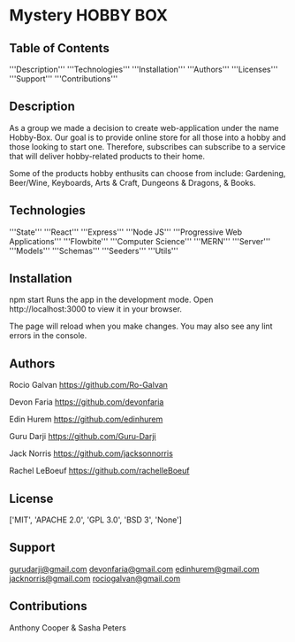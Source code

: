 # Mystery HOBBY BOX 
## Table of Contents

'''Description'''
'''Technologies'''
'''Installation'''
'''Authors'''
'''Licenses'''
'''Support'''
'''Contributions'''
## Description 

As a group we made a decision to create web-application under the name Hobby-Box. Our goal is to provide online store for all those into a hobby and those looking to start one. Therefore, subscribes can subscribe to a service that will deliver hobby-related products to their home. 

Some of the products hobby enthusits can choose from include: Gardening, Beer/Wine, Keyboards, Arts & Craft, Dungeons & Dragons, & Books. 

## Technologies 

'''State'''
'''React'''
'''Express'''
'''Node JS'''
'''Progressive Web Applications'''
'''Flowbite'''
'''Computer Science'''
'''MERN'''
'''Server'''
'''Models'''
'''Schemas'''
'''Seeders'''
'''Utils'''
## Installation 

npm start
Runs the app in the development mode.
Open http://localhost:3000 to view it in your browser.

The page will reload when you make changes.
You may also see any lint errors in the console.

## Authors

Rocio Galvan
https://github.com/Ro-Galvan

Devon Faria
https://github.com/devonfaria

Edin Hurem
https://github.com/edinhurem

Guru Darji
https://github.com/Guru-Darji

Jack Norris
https://github.com/jacksonnorris

Rachel LeBoeuf
https://github.com/rachelleBoeuf

## License 

['MIT', 'APACHE 2.0', 'GPL 3.0', 'BSD 3', 'None']

## Support 

gurudarji@gmail.com
devonfaria@gmail.com
edinhurem@gmail.com
jacknorris@gmail.com
rociogalvan@gmail.com
## Contributions

Anthony Cooper & Sasha Peters
